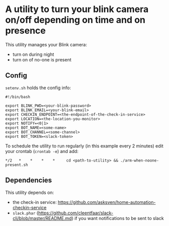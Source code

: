 # A utility to turn your blink camera on/off depending on time and on presence

This utility manages your Blink camera:
- turn on during night
- turn on of no-one is present

## Config

`setenv.sh` holds the config info:

```
#!/bin/bash

export BLINK_PWD=<your-blink-password>
export BLINK_EMAIL=<your-blink-email>
export CHECKIN_ENDPOINT=<the-endpoint-of-the-check-in-service>
export LOCATION=<the-location-you-monitor>
export NOTIFY=<0|1>
export BOT_NAME=<some-name>
export BOT_CHANNEL=<some-channel>
export BOT_TOKEN=<slack-token>
```

To schedule the utility to run regularly (in this example every 2 minutes) edit your crontab (`crontab -e`) and add:
```
*/2   *    *    *    *     cd <path-to-utility> && ./arm-when-noone-present.sh
```

## Dependencies

This utility depends on:
- the check-in service: https://github.com/asksven/home-automation-checkin-service
- `slack.phar` (https://github.com/cleentfaar/slack-cli/blob/master/README.md) if you want notifications to be sent to slack
